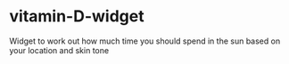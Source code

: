 # vitamin-D-widget
Widget to work out how much time you should spend in the sun based on your location and skin tone
